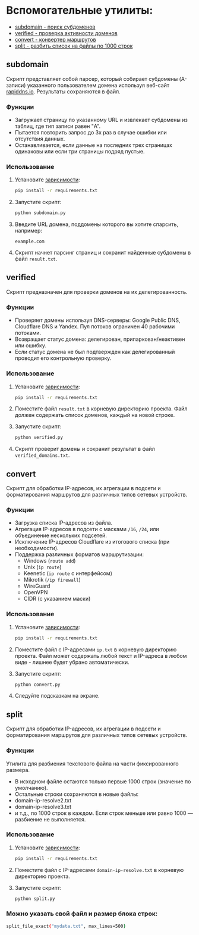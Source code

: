 # Вспомогательные утилиты:
- [subdomain - поиск субдоменов](#subdomain)
- [verified - проверка активности доменов](#verified)
- [convert - конвертер маршрутов](#convert)
- [split - разбить список на файлы по 1000 строк](#split)

## subdomain

Скрипт представляет собой парсер, который собирает субдомены (A-записи) указанного пользователем домена используя веб-сайт [rapiddns.io](https://rapiddns.io/subdomain/).
Результаты сохраняются в файл.

### Функции

- Загружает страницу по указанному URL и извлекает субдомены из таблиц, где тип записи равен "A".
- Пытается повторить запрос до 3х раз в случае ошибки или отсутствия данных.
- Останавливается, если данные на последних трех страницах одинаковы или если три страницы подряд пустые.

### Использование

1. Установите [зависимости](https://github.com/Ground-Zerro/DomainMapper/blob/main/requirements.txt):

   ```bash
   pip install -r requirements.txt
   ```

2. Запустите скрипт:

   ```bash
   python subdomain.py
   ```

3. Введите URL домена, поддомены которого вы хотите спарсить, например:

   ```
   example.com
   ```

4. Скрипт начнет парсинг страниц и сохранит найденные субдомены в файл `result.txt`.

## verified

Скрипт предназначен для проверки доменов на их делегированность.

### Функции

- Проверяет домены используя DNS-серверы: Google Public DNS, Cloudflare DNS и Yandex. Пул потоков ограничен 40 рабочими потоками.
- Возвращает статус домена: делегирован, припаркован/неактивен или ошибку.
- Если статус домена не был подтвержден как делегированный проводит его контрольную проверку.

### Использование

1. Установите [зависимости](https://github.com/Ground-Zerro/DomainMapper/blob/main/requirements.txt):

   ```bash
   pip install -r requirements.txt
   ```

2. Поместите файл `result.txt` в корневую директорию проекта. Файл должен содержать список доменов, каждый на новой строке.

3. Запустите скрипт:

   ```bash
   python verified.py
   ```

4. Скрипт проверит домены и сохранит результат в файл `verified_domains.txt`.

## convert

Скрипт для обработки IP-адресов, их агрегации в подсети и форматирования маршрутов для различных типов сетевых устройств.

### Функции

- Загрузка списка IP-адресов из файла.
- Агрегация IP-адресов в подсети с масками `/16`, `/24`, или объединение нескольких подсетей.
- Исключение IP-адресов Cloudflare из итогового списка (при необходимости).
- Поддержка различных форматов маршрутизации:
  - Windows (`route add`)
  - Unix (`ip route`)
  - Keenetic (`ip route` с интерфейсом)
  - Mikrotik (`/ip firewall`)
  - WireGuard
  - OpenVPN
  - CIDR (с указанием маски)

### Использование

1. Установите [зависимости](https://github.com/Ground-Zerro/DomainMapper/blob/main/requirements.txt):

   ```bash
   pip install -r requirements.txt
   ```

2. Поместите файл c IP-адресами `ip.txt` в корневую директорию проекта. Файл может содержать любой текст и IP-адреса в любом виде - лишнее будет убрано автоматически.

3. Запустите скрипт:

   ```bash
   python convert.py
   ```

4. Следуйте подсказкам на экране.


## split

Скрипт для обработки IP-адресов, их агрегации в подсети и форматирования маршрутов для различных типов сетевых устройств.

### Функции

Утилита для разбиения текстового файла на части фиксированного размера.
- В исходном файле остаются только первые 1000 строк (значение по умолчанию).
- Остальные строки сохраняются в новые файлы:
- domain-ip-resolve2.txt
- domain-ip-resolve3.txt
- и т.д., по 1000 строк в каждом.
Если строк меньше или равно 1000 — разбиение не выполняется.

### Использование

1. Установите [зависимости](https://github.com/Ground-Zerro/DomainMapper/blob/main/requirements.txt):

   ```bash
   pip install -r requirements.txt
   ```

2. Поместите файл c IP-адресами `domain-ip-resolve.txt` в корневую директорию проекта.

3. Запустите скрипт:

   ```bash
   python split.py
   ```
### Можно указать свой файл и размер блока строк:

   ```bash
   split_file_exact("mydata.txt", max_lines=500)
   ```